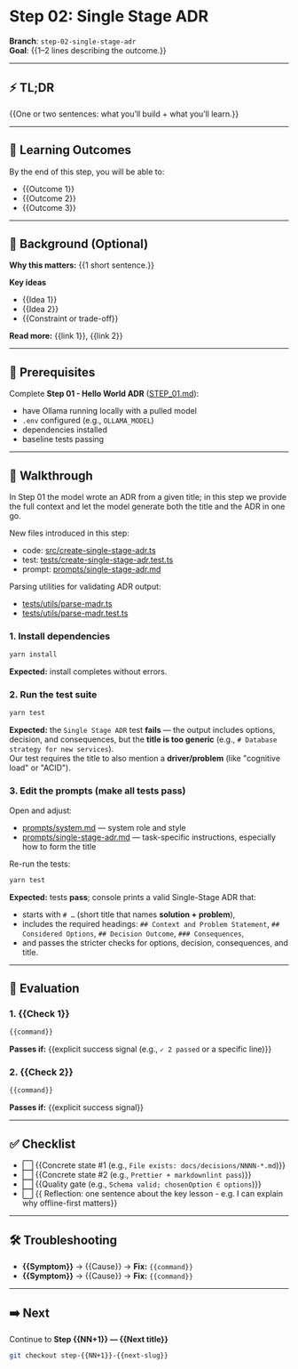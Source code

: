 # Step 02: Single Stage ADR

**Branch**: `step-02-single-stage-adr`  
**Goal**: {{1–2 lines describing the outcome.}}

---

## ⚡ TL;DR

{{One or two sentences: what you’ll build + what you’ll learn.}}

---

## 🎯 Learning Outcomes

By the end of this step, you will be able to:

- {{Outcome 1}}
- {{Outcome 2}}
- {{Outcome 3}}

---

## 🧠 Background (Optional)

**Why this matters:** {{1 short sentence.}}

**Key ideas**

- {{Idea 1}}
- {{Idea 2}}
- {{Constraint or trade-off}}

**Read more:** {{link 1}}, {{link 2}}

---

## 🔑 Prerequisites

Complete **Step 01 - Hello World ADR** ([STEP_01.md](./STEP_01.md)):

- have Ollama running locally with a pulled model
- `.env` configured (e.g., `OLLAMA_MODEL`)
- dependencies installed
- baseline tests passing

---

## 🧭 Walkthrough

In Step 01 the model wrote an ADR from a given title; in this step we provide the full context and let the model
generate both the title and the ADR in one go.

New files introduced in this step:

- code: [src/create-single-stage-adr.ts](./src/create-single-stage-adr.ts)
- test: [tests/create-single-stage-adr.test.ts](./tests/create-single-stage-adr.test.ts)
- prompt: [prompts/single-stage-adr.md](./prompts/single-stage-adr.md)

Parsing utilities for validating ADR output:

- [tests/utils/parse-madr.ts](./tests/utils/parse-madr.ts)
- [tests/utils/parse-madr.test.ts](./tests/utils/parse-madr.test.ts)

### 1. Install dependencies

```bash
yarn install
```

**Expected:** install completes without errors.

### 2. Run the test suite

```bash
yarn test
```

**Expected:** the `Single Stage ADR` test **fails** — the output includes options, decision, and consequences, but the
**title is too generic** (e.g., `# Database strategy for new services`).  
Our test requires the title to also mention a **driver/problem** (like "cognitive load" or "ACID").

### 3. Edit the prompts (make all tests pass)

Open and adjust:

- [prompts/system.md](./prompts/system.md) — system role and style
- [prompts/single-stage-adr.md](./prompts/single-stage-adr.md) — task-specific instructions, especially how to form the
  title

Re-run the tests:

```bash
yarn test
```

**Expected:** tests **pass**; console prints a valid Single-Stage ADR that:

- starts with `# …` (short title that names **solution + problem**),
- includes the required headings: `## Context and Problem Statement`, `## Considered Options`, `## Decision Outcome`,
  `### Consequences`,
- and passes the stricter checks for options, decision, consequences, and title.

---

## 🧪 Evaluation

### 1. {{Check 1}}

```bash
{{command}}
```

**Passes if:** {{explicit success signal (e.g., `✓ 2 passed` or a specific line)}}

### 2. {{Check 2}}

```bash
{{command}}
```

**Passes if:** {{explicit success signal}}

---

## ✅ Checklist

- ⬜ {{Concrete state #1 (e.g., `File exists: docs/decisions/NNNN-*.md`)}}
- ⬜ {{Concrete state #2 (e.g., `Prettier + markdownlint pass`)}}
- ⬜ {{Quality gate (e.g., `Schema valid; chosenOption ∈ options`)}}
- ⬜ {{ Reflection: one sentence about the key lesson - e.g. I can explain why offline-first matters}}

---

## 🛠️ Troubleshooting

- **{{Symptom}}** → {{Cause}} → **Fix:** `{{command}}`
- **{{Symptom}}** → {{Cause}} → **Fix:** `{{command}}`

---

## ➡️ Next

Continue to **Step {{NN+1}} — {{Next title}}**

```bash
git checkout step-{{NN+1}}-{{next-slug}}
```
